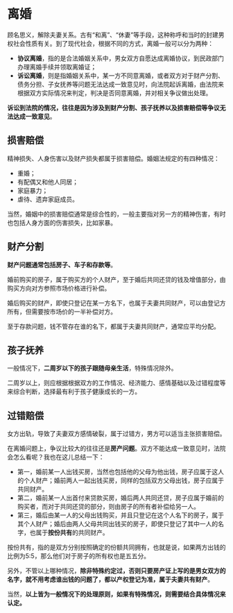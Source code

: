 # 离婚

顾名思义，解除夫妻关系。古有“和离”、“休妻”等手段，这种称呼和当时的封建男权社会性质有关。到了现代社会，根据不同的方式，离婚一般可以分为两种：

- **协议离婚**，指的是合法婚姻关系中，男女双方自愿达成离婚协议，到民政部门办理离婚手续并领取离婚证；
- **诉讼离婚**，则是指婚姻关系中，某一方不同意离婚，或者双方对于财产分割、债务分担、子女抚养等问题无法达成一致意见时，向法院起诉离婚，由法院来根据双方实际情况来判定，判决是否同意离婚，并对相关争议做出处理。

**诉讼到法院的情况，往往是因为涉及到财产分割、孩子抚养以及损害赔偿等争议无法达成一致意见**。



## 损害赔偿

精神损失、人身伤害以及财产损失都属于损害赔偿。婚姻法规定的有四种情况：  

- 重婚；  
- 有配偶又和他人同居；  
- 家庭暴力；  
- 虐待、遗弃家庭成员。

当然，婚姻中的损害赔偿通常是综合性的，一般主要指对另一方的精神伤害，有时也包括人身方面的伤害损失，比如家暴。



## 财产分割

**财产问题通常包括房子、车子和存款等**。

婚前购买的房子，属于购买方的个人财产，至于婚后共同还贷的钱及增值部分，由购买方向对方参照市场价格进行补偿。

婚后购买的财产，即使只登记在某一方名下，也属于夫妻共同财产，可以由登记方所有，但需要按市场价的一半补偿对方。

至于存款问题，钱不管存在谁的名下，都属于夫妻共同财产，通常应平均分配。



## 孩子抚养

一般情况下，**二周岁以下的孩子跟随母亲生活**，特殊情况除外。

二周岁以上，则应根据根据双方的工作情况、经济能力、感情基础以及过错程度等来综合判断，选择最有利于孩子健康成长的一方。



## 过错赔偿

女方出轨，导致了夫妻双方感情破裂，属于过错方，男方可以适当主张损害赔偿。



在离婚问题上，争议比较大的往往还是**房产问题**。双方不能达成一致意见时，法院会怎么看呢？我也在这儿总结一下：

- 第一，婚前某一人出钱买房，当然也包括他的父母为他出钱，房子应属于这人的个人财产；婚前两人一起出钱买房，同样的包括双方父母出钱，房子应属于共同财产。
- 第二，婚前某一人出首付来贷款买房，婚后两人共同还贷，房子应属于婚前的购买者，而对于共同还贷的部分，则由房子的所有者补偿给另一人。
- 第三，婚后由某一人的父母出钱购买，并且只登记在这个人名下的房子，属于其个人财产；婚后由两人父母共同出钱买的房子，即使只登记了其中一人的名字，也属于**按份共有**的共同财产。

按份共有，指的是双方分别按照确定的份额共同拥有，也就是说，如果两方出钱的比例为5:5，那么他们对于房子的所有权也是五五分。

另外，不管以上哪种情况，**除非特殊约定过，否则只要房产证上写的是男女双方的名字，就不用考虑谁出钱的问题了，都以产权登记为准，属于夫妻共有财产**。

当然，**以上皆为一般情况下的处理原则，如果有特殊情况，则需要结合具体情况来认定。**











